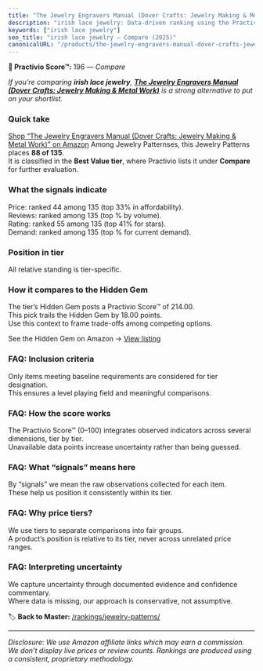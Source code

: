 ```yaml
---
title: "The Jewelry Engravers Manual (Dover Crafts: Jewelry Making & Metal Work)"
description: "irish lace jewelry: Data-driven ranking using the Practivio Score™. Positioned by quality, value, demand, findability, momentum."
keywords: ["irish lace jewelry"]
seo_title: "irish lace jewelry — Compare (2025)"
canonicalURL: "/products/the-jewelry-engravers-manual-dover-crafts-jewelry-making-metal-work-048628154X/"
---
```


**🛒 Practivio Score™:** 196 — _Compare_


*If you're comparing **irish lace jewelry**, **[The Jewelry Engravers Manual (Dover Crafts: Jewelry Making & Metal Work)](https://www.amazon.com/dp/048628154X?tag=practivio-20)** is a strong alternative to put on your shortlist.*
### Quick take
[Shop “The Jewelry Engravers Manual (Dover Crafts: Jewelry Making & Metal Work)” on Amazon](https://www.amazon.com/dp/048628154X?tag=practivio-20)
Among Jewelry Patternses, this Jewelry Patterns places **88 of 135**.  
It is classified in the **Best Value tier**, where Practivio lists it under **Compare** for further evaluation.

### What the signals indicate
Price: ranked 44 among 135 (top 33% in affordability).  
Reviews: ranked  among 135 (top % by volume).  
Rating: ranked 55 among 135 (top 41% for stars).  
Demand: ranked  among 135 (top % for current demand).

### Position in tier
All relative standing is tier-specific.

### How it compares to the Hidden Gem
The tier’s Hidden Gem posts a Practivio Score™ of 214.00.  
This pick trails the Hidden Gem by 18.00 points.  
Use this context to frame trade-offs among competing options.  

See the Hidden Gem on Amazon → [View listing](https://www.amazon.com/dp/B093FGF24C?tag=practivio-20)

### FAQ: Inclusion criteria
Only items meeting baseline requirements are considered for tier designation.  
This ensures a level playing field and meaningful comparisons.

### FAQ: How the score works
The Practivio Score™ (0–100) integrates observed indicators across several dimensions, tier by tier.  
Unavailable data points increase uncertainty rather than being guessed.

### FAQ: What “signals” means here
By “signals” we mean the raw observations collected for each item.  
These help us position it consistently within its tier.

### FAQ: Why price tiers?
We use tiers to separate comparisons into fair groups.  
A product’s position is relative to its tier, never across unrelated price ranges.

### FAQ: Interpreting uncertainty
We capture uncertainty through documented evidence and confidence commentary.  
Where data is missing, our approach is conservative, not assumptive.

<!-- Missing template for Compare/CompareWithinPriceClass -->


🏷️ **Back to Master:** [/rankings/jewelry-patterns/](/rankings/jewelry-patterns/)

---
_Disclosure: We use Amazon affiliate links which may earn a commission. We don’t display live prices or review counts. Rankings are produced using a consistent, proprietary methodology._
